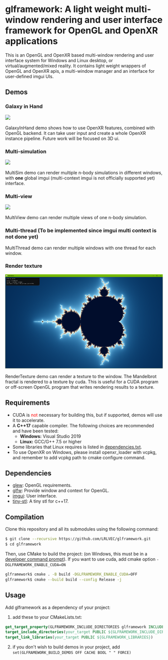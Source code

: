 # glframework: A light weight multi-window rendering and user interface framework for OpenGL and OpenXR applications

This is an OpenGL and OpenXR based multi-window rendering and user interface system for Windows and Linux desktop, or virtual/augmented/mixed reality. It contains light weight wrappers of OpenGL and OpenXR apis, a multi-window manager and an interface for user-defined imgui UIs.

## Demos

### Galaxy in Hand

<img src="docs/readme/galaxy%20in%20hand.jpg" height = 300/>

GalaxyInHand demo shows how to use OpenXR features, combined with OpenGL backend. It can take user input and create a whole OpenXR instance pipeline. Future work will be focused on 3D ui.

### Multi-simulation

<img src="docs/readme/multi-window%20multi-simulation.png" height = 300/>

MultiSim demo can render multiple n-body simulations in different windows, with **one** global imgui (multi-context imgui is not officially supported yet) interface.

### Multi-view

<img src="docs/readme/multi-window%20single-simulation.png" height = 300/>

MultiView demo can render multiple views of one n-body simulation.

### Multi-thread (To be implemented since imgui multi context is not done yet)

MultiThread demo can render multiple windows with one thread for each window.

### Render texture

<img src="docs/readme/render%20texture%20fractal.png" height = 300/>

RenderTexture demo can render a texture to the window. The Mandelbrot fractal is rendered  to a texture by cuda. This is useful for a CUDA program or off-screen OpenGL program that writes rendering results to a texture.

## Requirements

- CUDA is <span style="color:red">not</span> necessary for building this, but if supported, demos will use it to accelerate.
- A __C++17__ capable compiler. The following choices are recommended and have been tested:
  - __Windows:__ Visual Studio 2019
  - __Linux:__ GCC/G++ 7.5 or higher
- Some libraries that Linux requires is listed in [dependencies.txt](https://github.com/LRLVEC/glframework/blob/master/dependencies.txt).
- To use OpenXR on Windows, please install openxr_loader with vcpkg, and remember to add vcpkg path to cmake configure command.

## Dependencies

- [glew](https://github.com/LRLVEC/glew-cmake/tree/glew-cmake-2.2.0-gitignore): OpenGL requirements.
- [glfw](https://github.com/LRLVEC/glfw/tree/tev): Provide window and context for OpenGL.
- [imgui](https://github.com/LRLVEC/imgui/tree/master): User interface.
- [tiny-stl](https://github.com/LRLVEC/tiny-stl/tree/main): A tiny stl for c++17.

## Compilation

Clone this repository and all its submodules using the following command:

```sh
$ git clone --recursive https://github.com/LRLVEC/glframework.git
$ cd glframework
```

Then, use CMake to build the project: (on Windows, this must be in a [developer command prompt](https://docs.microsoft.com/en-us/cpp/build/building-on-the-command-line?view=msvc-160#developer_command_prompt)). If you want to use cuda, add cmake option ```-DGLFRAMEWORK_ENABLE_CUDA=ON```

```sh
glframework$ cmake . -B build -DGLFRAMEWORK_ENABLE_CUDA=OFF
glframework$ cmake --build build --config Release -j
```

## Usage

Add glframework as a dependency of your project:
1. add these to your CMakeLists.txt:

```CMake
get_target_property(GLFRAMEWORK_INCLUDE_DIRECTORIES glframework INCLUDE_DIRECTORIES)
target_include_directories(your_target PUBLIC ${GLFRAMEWORK_INCLUDE_DIRECTORIES})
target_link_libraries(your_target PUBLIC ${GLFRAMEWORK_LIBRARIES})
```

2. if you don't wish to build demos in your project, add ```set(GLFRAMEWORK_BUILD_DEMOS OFF CACHE BOOL " " FORCE)```
